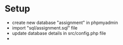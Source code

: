 # Setup 

- create new database "assignment" in phpmyadmin
- import "sql/assignment.sql" file
- update database details in src/config.php file
- 
